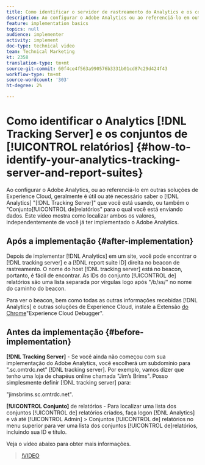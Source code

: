 ```yaml
---
title: Como identificar o servidor de rastreamento do Analytics e os conjuntos de relatórios
description: Ao configurar o Adobe Analytics ou ao referenciá-lo em outras soluções de Experience Cloud, geralmente é útil ou até necessário conhecer o "Servidor de rastreamento" do Analytics que você está usando, ou também o "Conjunto de relatórios" para o qual você está enviando dados. Este vídeo mostra como localizar ambos os valores, independentemente de você já ter implementado o Adobe Analytics.
feature: implementation basics
topics: null
audience: implementer
activity: implement
doc-type: technical video
team: Technical Marketing
kt: 2358
translation-type: tm+mt
source-git-commit: 60f4ce4f563a990576b3331b01cd87c29d424f43
workflow-type: tm+mt
source-wordcount: '303'
ht-degree: 2%

---
```



# Como identificar o Analytics [!DNL Tracking Server] e os conjuntos de [!UICONTROL relatórios] {#how-to-identify-your-analytics-tracking-server-and-report-suites}

Ao configurar o Adobe Analytics, ou ao referenciá-lo em outras soluções de Experience Cloud, geralmente é útil ou até necessário saber o [!DNL Analytics] &quot;[!DNL Tracking Server]&quot; que você está usando, ou também o &quot;Conjunto[!UICONTROL de]relatórios&quot; para o qual você está enviando dados. Este vídeo mostra como localizar ambos os valores, independentemente de você já ter implementado o Adobe Analytics.

## Após a implementação {#after-implementation}

Depois de implementar [!DNL Analytics] em um site, você pode encontrar o [!DNL tracking server] e a [!DNL report suite ID] direita no beacon de rastreamento. O nome do host [!DNL tracking server] está no beacon, portanto, é fácil de encontrar. As IDs do conjunto [!UICONTROL de] relatórios são uma lista separada por vírgulas logo após &quot;/b/ss/&quot; no nome do caminho do beacon.

Para ver o beacon, bem como todas as outras informações recebidas [!DNL Analytics] e outras soluções de Experience Cloud, instale a Extensão [do Chrome](https://chrome.google.com/webstore/detail/adobe-experience-cloud-de/ocdmogmohccmeicdhlhhgepeaijenapj?hl=pt)&quot;Experience Cloud Debugger&quot;.

## Antes da implementação {#before-implementation}

**[!DNL Tracking Server]** - Se você ainda não começou com sua implementação do Adobe Analytics, você escolherá um subdomínio para &quot;.sc.omtrdc.net&quot; [!DNL tracking server]. Por exemplo, vamos dizer que tenho uma loja de chapéus online chamada &quot;Jim’s Brims&quot;. Posso simplesmente definir [!DNL tracking server] para:

&quot;jimsbrims.sc.omtrdc.net&quot;.

**[!UICONTROL Conjunto]** de relatórios - Para localizar uma lista dos conjuntos [!UICONTROL de] relatórios criados, faça logon [!DNL Analytics] e vá até [!UICONTROL Admin] > Conjuntos [!UICONTROL de] relatórios no menu superior para ver uma lista dos conjuntos [!UICONTROL de]relatórios, incluindo sua ID e título.

Veja o vídeo abaixo para obter mais informações.

>[!VIDEO](https://video.tv.adobe.com/v/26061/?quality=12)
